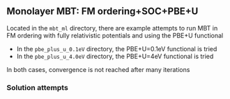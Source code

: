 ## Monolayer MBT: FM ordering+SOC+PBE+U
Located in the `mbt_ml` directory, there are example attempts to run MBT in
FM ordering with fully relativistic potentials and using the PBE+U
functional

* In the `pbe_plus_u_0.1eV` directory, the PBE+U=0.1eV functional is tried
* In the `pbe_plus_u_4.0eV` directory, the PBE+U=4eV functional is tried

In both cases, convergence is not reached after many iterations

### Solution attempts

